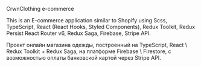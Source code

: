 CrwnClothing e-commerce

This is an E-commerce application similar to Shopify using Scss, TypeScript, React (React Hooks, Styled Components), Redux Toolkit, Redux Persist React Router v6, Redux Saga, Firebase, Stripe API.

Проект онлайн магазина одежды, построенный на TypeScript, React \ Redux Toolkit + Redux Saga, на платформе Firebase \ Firestore, с возможностью оплаты банковской картой через Stripe API.
